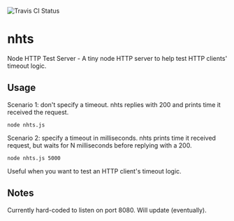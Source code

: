 ![Travis CI Status](https://travis-ci.org/fastpunjam/nhts.svg?branch=master)

# nhts
Node HTTP Test Server - A tiny node HTTP server to help test HTTP clients' timeout logic.

## Usage
Scenario 1: don't specify a timeout. nhts replies with 200 and prints time
it received the request.

	node nhts.js

Scenario 2: specify a timeout in milliseconds. nhts prints time it received
request, but waits for N milliseconds before replying with a 200.

	node nhts.js 5000

Useful when you want to test an HTTP client's timeout logic.

## Notes
Currently hard-coded to listen on port 8080. Will update (eventually).
